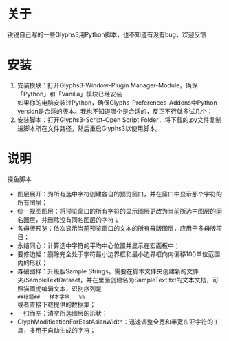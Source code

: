 # 关于
锐锐自己写的一些Glyphs3用Python脚本，也不知道有没有bug，欢迎反馈

# 安装
1. 安装模块：打开Glyphs3-Window-Plugin Manager-Module，确保「Python」和「Vanilla」模块已经安装 <br />
   如果你的电脑安装过Python，确保Glyphs-Preferences-Addons中Python version是合适的版本。我也不知道哪个是合适的，反正不行就多试几个；
2. 安装脚本：打开Glyphs3-Script-Open Script Folder，将下载的.py文件复制进脚本所在文件路径，然后重启Glyphs3以使用脚本。

# 说明
摸鱼脚本
* 图层展开：为所有选中字符创建各自的预览窗口，并在窗口中显示那个字符的所有图层；
* 统一视图图层：将预览窗口的所有字符的显示图层更改为当前所选中图层的同名图层，并删除没有同名图层的字符；
* 各母版预览：依次显示当前预览窗口的文本的所有母版图层，应用于多母版项目；
* 永结同心：计算选中字符的平均中心位置并显示在宏面板中；
* 要修边幅：删除完全处于字符最小边界框和最小边界框向内偏移100单位范围内的形状；
* 森破图样：升级版Sample Strings，需要在脚本文件夹创建新的文件夹/SampleTextDataset，并在里面创建名为SampleText.txt的文本文档，可照猫画虎编辑文本，识别序列是 <br />
   `##标题##  
  样本字串  
  %%`
<br />或者直接下载提供的数据集；
* 一扫而空：清空所选图层的形状；
* GlyphModificationForEastAsianWidth：迅速调整全宽和半宽东亚字符的工具，多用于自动生成的字符；
